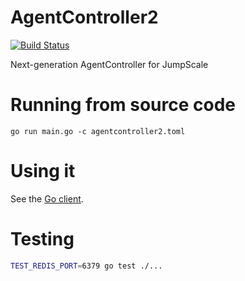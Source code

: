 # AgentController2 #
[![Build Status](https://travis-ci.org/Jumpscale/agentcontroller2.svg?branch=master)](https://travis-ci.org/Jumpscale/agentcontroller2)

Next-generation AgentController for JumpScale

# Running from source code #
```
go run main.go -c agentcontroller2.toml
```

# Using it #
See the [Go client](/newclient).

# Testing #
```bash
TEST_REDIS_PORT=6379 go test ./...
```
